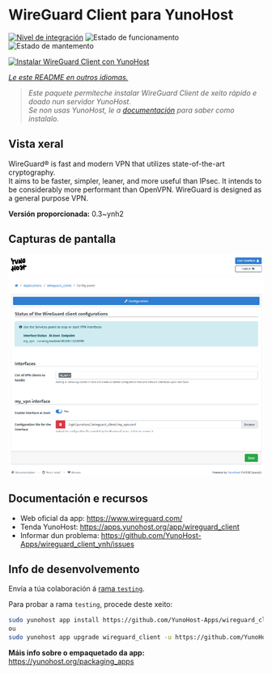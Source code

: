 <!--
NOTA: Este README foi creado automáticamente por <https://github.com/YunoHost/apps/tree/master/tools/readme_generator>
NON debe editarse manualmente.
-->

# WireGuard Client para YunoHost

[![Nivel de integración](https://dash.yunohost.org/integration/wireguard_client.svg)](https://dash.yunohost.org/appci/app/wireguard_client) ![Estado de funcionamento](https://ci-apps.yunohost.org/ci/badges/wireguard_client.status.svg) ![Estado de mantemento](https://ci-apps.yunohost.org/ci/badges/wireguard_client.maintain.svg)

[![Instalar WireGuard Client con YunoHost](https://install-app.yunohost.org/install-with-yunohost.svg)](https://install-app.yunohost.org/?app=wireguard_client)

*[Le este README en outros idiomas.](./ALL_README.md)*

> *Este paquete permíteche instalar WireGuard Client de xeito rápido e doado nun servidor YunoHost.*  
> *Se non usas YunoHost, le a [documentación](https://yunohost.org/install) para saber como instalalo.*

## Vista xeral

WireGuard® is fast and modern VPN that utilizes state-of-the-art cryptography.  
It aims to be faster, simpler, leaner, and more useful than IPsec. It intends to be considerably more performant than OpenVPN. WireGuard is designed as a general purpose VPN.


**Versión proporcionada:** 0.3~ynh2

## Capturas de pantalla

![Captura de pantalla de WireGuard Client](./doc/screenshots/wireguard_client.png)

## Documentación e recursos

- Web oficial da app: <https://www.wireguard.com/>
- Tenda YunoHost: <https://apps.yunohost.org/app/wireguard_client>
- Informar dun problema: <https://github.com/YunoHost-Apps/wireguard_client_ynh/issues>

## Info de desenvolvemento

Envía a túa colaboración á [rama `testing`](https://github.com/YunoHost-Apps/wireguard_client_ynh/tree/testing).

Para probar a rama `testing`, procede deste xeito:

```bash
sudo yunohost app install https://github.com/YunoHost-Apps/wireguard_client_ynh/tree/testing --debug
ou
sudo yunohost app upgrade wireguard_client -u https://github.com/YunoHost-Apps/wireguard_client_ynh/tree/testing --debug
```

**Máis info sobre o empaquetado da app:** <https://yunohost.org/packaging_apps>
